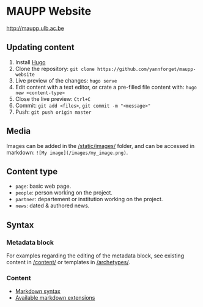 # MAUPP Website

http://maupp.ulb.ac.be

## Updating content

1. Install [Hugo](https://gohugo.io/getting-started/installing/)
2. Clone the repository: `git clone https://github.com/yannforget/maupp-website`
3. Live preview of the changes: `hugo serve`
4. Edit content with a text editor, or crate a pre-filled file content with: `hugo new <content-type>`
5. Close the live preview: `Ctrl+C`
6. Commit: `git add <files>`, `git commit -m "<message>"`
7. Push: `git push origin master`

## Media

Images can be added in the [/static/images/](/static/images/) folder, and can be accessed in markdown: `![My image](/images/my_image.png)`.

## Content type

* `page`: basic web page.
* `people`: person working on the project.
* `partner`: departement or institution working on the project.
* `news`: dated & authored news.

## Syntax

### Metadata block

For examples regarding the editing of the metadata block, see existing content in [/content/](/content/) or templates in [/archetypes/](/archetypes/).

### Content

* [Markdown syntax](https://daringfireball.net/projects/markdown/syntax)
* [Available markdown extensions](https://github.com/russross/blackfriday#extensions)
